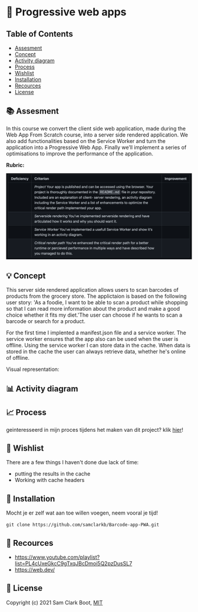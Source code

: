 # :iphone: Progressive web apps 

## Table of Contents 
* [Assesment](https://github.com/samclarkb/Barcode-app-PWA#books-assessment)
* [Concept](https://github.com/samclarkb/Barcode-app-PWA#bulb-concept)
* [Activity diagram](https://github.com/samclarkb/Barcode-app-PWA#chart_with_upwards_trend-Activity_diagram)
* [Process](https://github.com/samclarkb/Barcode-app-PWA#chart_with_upwards_trend-process)
* [Wishlist](https://github.com/samclarkb/Barcode-app-PWA#memo-wishlist)
* [Installation](https://github.com/samclarkb/Barcode-app-PWA#wrench-installation)
* [Recources](https://github.com/samclarkb/Barcode-app-PWA#mag_right-recources)
* [License](https://github.com/samclarkb/Barcode-app-PWA#bookmark-license)

## :books: Assesment 
In this course we convert the client side web application, made during the Web App From Scratch course, into a server side rendered application. We also add functionalities based on the Service Worker and turn the application into a Progressive Web App. Finally we’ll implement a series of optimisations to improve the performance of the application.

**Rubric:** 

<img src="https://github.com/samclarkb/Barcode-app-PWA/blob/main/public/images/rubric.png" width="750">

## :bulb: Concept
This server side rendered application allows users to scan barcodes of products from the grocery store. The applictaion is based on the following user story: 'As a foodie, I want to be able to scan a product while shopping so that I can read more information about the product and make a good choice whether it fits my diet.'The user can choose if he wants to scan a barcode or search for a product. 

For the first time I implented a manifest.json file and a service worker. The service worker ensures that the app also can be used when the user is offline. Using the service worker I can store data in the cache. When data is stored in the cache the user can always retrieve data, whether he's online of offline.

Visual representation:

## :bar_chart: Activity diagram


## :chart_with_upwards_trend: Process

geinteresseerd in mijn proces tijdens het maken van dit project? klik [hier](https://github.com/samclarkb/Barcode-app-PWA/wiki/Proces)!

## :memo: Wishlist
There are a few things I haven't done due lack of time:
* putting the results in the cache 
* Working with cache headers
 
 
## :wrench: Installation

Mocht je er zelf wat aan toe willen voegen, neem vooral je tijd! 

``` git clone https://github.com/samclarkb/Barcode-app-PWA.git ```


## :mag_right: Recources 
- https://www.youtube.com/playlist?list=PL4cUxeGkcC9gTxqJBcDmoi5Q2pzDusSL7
- https://web.dev/

## :bookmark: License 
Copyright (c) 2021 Sam Clark Boot, [MIT](https://github.com/samclarkb/Barcode-app-PWA/blob/main/LICENSE)
